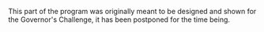 This part of the program was originally meant to be designed and shown for the Governor's Challenge, it has been postponed for the time being.
